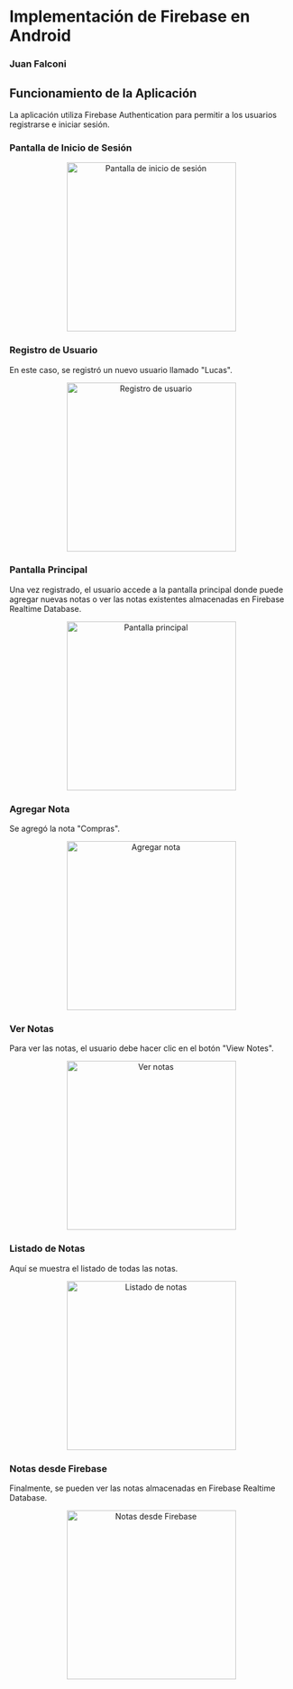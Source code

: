 # Implementación de Firebase en Android

### Juan Falconi

## Funcionamiento de la Aplicación

La aplicación utiliza Firebase Authentication para permitir a los usuarios registrarse e iniciar sesión.

### Pantalla de Inicio de Sesión

<p align="center">
  <img src="https://github.com/user-attachments/assets/749d0685-55db-44f5-aa84-035670889dee" alt="Pantalla de inicio de sesión" width="300"/>
</p>

### Registro de Usuario

En este caso, se registró un nuevo usuario llamado "Lucas".

<p align="center">
  <img src="https://github.com/user-attachments/assets/3a39c3d7-dcdb-4b9c-9e8e-414c3aeeeb1b" alt="Registro de usuario" width="300"/>
</p>

### Pantalla Principal

Una vez registrado, el usuario accede a la pantalla principal donde puede agregar nuevas notas o ver las notas existentes almacenadas en Firebase Realtime Database.

<p align="center">
  <img src="https://github.com/user-attachments/assets/442ee9bf-bfa4-4935-b7fd-9a9bd397f3c0" alt="Pantalla principal" width="300"/>
</p>

### Agregar Nota

Se agregó la nota "Compras".

<p align="center">
  <img src="https://github.com/user-attachments/assets/b9d9df29-dab1-423a-bb51-579973eb9309" alt="Agregar nota" width="300"/>
</p>

### Ver Notas

Para ver las notas, el usuario debe hacer clic en el botón "View Notes".

<p align="center">
  <img src="https://github.com/user-attachments/assets/bdd6949f-dfdc-437c-b6f5-2ea319341c82" alt="Ver notas" width="300"/>
</p>

### Listado de Notas

Aquí se muestra el listado de todas las notas.

<p align="center">
  <img src="https://github.com/user-attachments/assets/41501bb4-a217-4671-95ac-f219cfa2a1c3" alt="Listado de notas" width="300"/>
</p>

### Notas desde Firebase

Finalmente, se pueden ver las notas almacenadas en Firebase Realtime Database.

<p align="center">
  <img src="https://github.com/user-attachments/assets/756b072f-6bbb-4cad-8b64-39e09d96cabd" alt="Notas desde Firebase" width="300"/>
</p>
